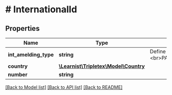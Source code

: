 # # InternationalId

## Properties

Name | Type | Description | Notes
------------ | ------------- | ------------- | -------------
**int_amelding_type** | **string** | Define the employee&#39;s International Identificator.&lt;br&gt;PASSPORT_NO&lt;br&gt;NATIONAL_INSURANCE_NO&lt;br&gt;TAX_IDENTIFICATION_NO&lt;br&gt;VALUE_ADDED_TAX_IDENTIFICATION_NO | [optional]
**country** | [**\Learnist\Tripletex\Model\Country**](Country.md) |  | [optional]
**number** | **string** |  | [optional]

[[Back to Model list]](../../README.md#models) [[Back to API list]](../../README.md#endpoints) [[Back to README]](../../README.md)
